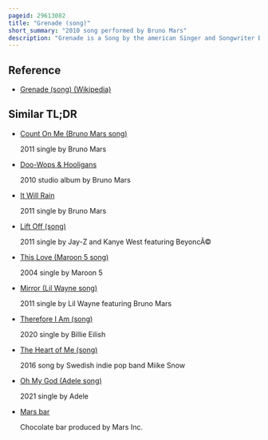 ```yaml
---
pageid: 29613082
title: "Grenade (song)"
short_summary: "2010 song performed by Bruno Mars"
description: "Grenade is a Song by the american Singer and Songwriter Bruno Mars from his Debut Studio album Doo-Wops Hooligans. The Pop and Power Pop Song was written and produced by the Smeezingtons with additional Songwriting by Brody Brown, Claude Kelly, and Andrew Wyatt. The song was developed from an unreleased track with similar lyrical themes played by record producer Benny Blanco to Mars. Grenade was entirely rearranged and re-recorded two Days before the Album's Release. The Lyrics carry a Message of unrequited Love and how Mars' Heart was broken despite his best Efforts to show his Love to her. In october 2010 Elektra Records released the Song as the second promotional single and as the second official single to contemporary Hit and rhythmic contemporary Stations in the us."
---
```


## Reference

- [Grenade (song) (Wikipedia)](https://en.wikipedia.org/?curid=29613082)

## Similar TL;DR

- [Count On Me (Bruno Mars song)](/tldr/en/count-on-me-bruno-mars-song)

  2011 single by Bruno Mars

- [Doo-Wops & Hooligans](/tldr/en/doo-wops-hooligans)

  2010 studio album by Bruno Mars

- [It Will Rain](/tldr/en/it-will-rain)

  2011 single by Bruno Mars

- [Lift Off (song)](/tldr/en/lift-off-song)

  2011 single by Jay-Z and Kanye West featuring BeyoncÃ©

- [This Love (Maroon 5 song)](/tldr/en/this-love-maroon-5-song)

  2004 single by Maroon 5

- [Mirror (Lil Wayne song)](/tldr/en/mirror-lil-wayne-song)

  2011 single by Lil Wayne featuring Bruno Mars

- [Therefore I Am (song)](/tldr/en/therefore-i-am-song)

  2020 single by Billie Eilish

- [The Heart of Me (song)](/tldr/en/the-heart-of-me-song)

  2016 song by Swedish indie pop band Miike Snow

- [Oh My God (Adele song)](/tldr/en/oh-my-god-adele-song)

  2021 single by Adele

- [Mars bar](/tldr/en/mars-bar)

  Chocolate bar produced by Mars Inc.
